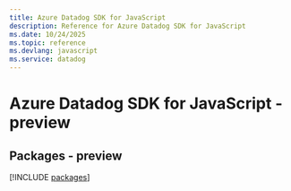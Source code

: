 ```yaml
---
title: Azure Datadog SDK for JavaScript
description: Reference for Azure Datadog SDK for JavaScript
ms.date: 10/24/2025
ms.topic: reference
ms.devlang: javascript
ms.service: datadog
---
```

# Azure Datadog SDK for JavaScript - preview
## Packages - preview
[!INCLUDE [packages](datadog-index.md)]